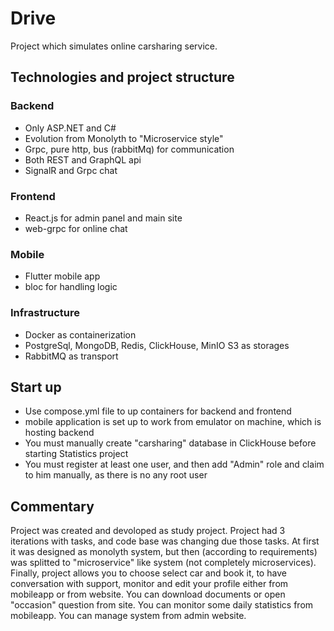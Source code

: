 # Drive

Project which simulates online carsharing service.

## Technologies and project structure

### Backend
- Only ASP.NET and C#
- Evolution from Monolyth to "Microservice style"
- Grpc, pure http, bus (rabbitMq) for communication
- Both REST and GraphQL api
- SignalR and Grpc chat

### Frontend
- React.js for admin panel and main site
- web-grpc for online chat

### Mobile 
- Flutter mobile app
- bloc for handling logic

### Infrastructure
- Docker as containerization
- PostgreSql, MongoDB, Redis, ClickHouse, MinIO S3 as storages
- RabbitMQ as transport

## Start up
- Use compose.yml file to up containers for backend and frontend
- mobile application is set up to work from emulator on machine, which is hosting backend
- You must manually create "carsharing" database in ClickHouse before starting Statistics project
- You must register at least one user, and then add "Admin" role and claim to him manually, as there is no any root user

## Commentary
Project was created and devoloped as study project. Project had 3 iterations with tasks, and code base was changing due those tasks. At first it was designed as monolyth system, but then (according to requirements) was splitted to "microservice" like system (not completely microservices). Finally, project allows you to choose select car and book it, to have conversation with support, monitor and edit your profile either from mobileapp or from website. You can download documents or open "occasion" question from site. You can monitor some daily statistics from mobileapp. You can manage system from admin website.